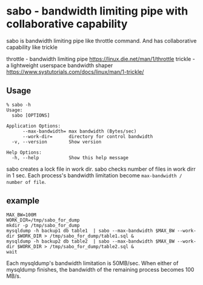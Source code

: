 # sabo - bandwidth limiting pipe with collaborative capability

sabo is bandwidth limiting pipe like throttle command. And has collaborative capability like trickle

throttle - bandwidth limiting pipe https://linux.die.net/man/1/throttle
trickle - a lightweight userspace bandwidth shaper https://www.systutorials.com/docs/linux/man/1-trickle/

## Usage

```
% sabo -h
Usage:
  sabo [OPTIONS]

Application Options:
      --max-bandwidth= max bandwidth (Bytes/sec)
      --work-dir=      directory for control bandwidth
  -v, --version        Show version

Help Options:
  -h, --help           Show this help message
```

sabo creates a lock file in work dir. sabo checks number of files in work dirr in 1 sec.
Each process's bandwidth limitation become `max-bandwidth / number of file`.

## example

```
MAX_BW=100M
WORK_DIR=/tmp/sabo_for_dump
mkdir -p /tmp/sabo_for_dump
mysqldump -h backup1 db table1  | sabo --max-bandwidth $MAX_BW --work-dir $WORK_DIR > /tmp/sabo_for_dump/table1.sql &
mysqldump -h backup2 db table2  | sabo --max-bandwidth $MAX_BW --work-dir $WORK_DIR > /tmp/sabo_for_dump/table2.sql &
wait
```

Each mysqldump's bandwidth limitation is 50MB/sec.
When either of mysqldump finishes, the bandwidth of the remaining process becomes 100 MB/s.
